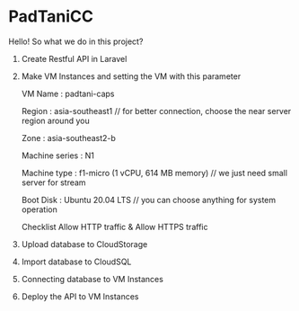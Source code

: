 # PadTaniCC

Hello!
So what we do in this project?
1. Create Restful API in Laravel
2. Make VM Instances and setting the VM with this parameter
    
    VM Name : padtani-caps
    
    Region : asia-southeast1 // for better connection, choose the near server region around you
    
    Zone : asia-southeast2-b
    
    Machine series : N1
    
    Machine type : f1-micro (1 vCPU, 614 MB memory) // we just need small server for stream
    
    Boot Disk : Ubuntu 20.04 LTS // you can choose anything for system operation
    
    Checklist Allow HTTP traffic & Allow HTTPS traffic

3. Upload database to CloudStorage
4. Import database to CloudSQL
5. Connecting database to VM Instances
6. Deploy the API to VM Instances
